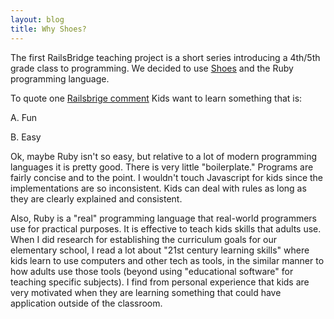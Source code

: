 ```yaml
---
layout: blog
title: Why Shoes?
---
```

The first RailsBridge teaching project is a short series introducing a 4th/5th grade class to programming.  We decided to use [Shoes](http://shoesrb.com/) and the Ruby programming language. 

To quote one [Railsbrige comment](http://groups.google.com/group/railsbridge/msg/2c41610f8cc570b4?hl=en)
Kids want to learn something that is:

  A. Fun

  B. Easy

Ok, maybe Ruby isn't so easy, but relative to a lot of modern programming languages it is pretty good.  There is very little "boilerplate."   Programs are fairly concise and to the point.  I wouldn't touch Javascript for kids since the implementations are so inconsistent.  Kids can deal with rules as long as they are clearly explained and consistent.

Also, Ruby is a "real" programming language that real-world programmers use for practical purposes.  It is effective to teach kids skills that adults use.  When I did research for establishing the curriculum goals for our elementary school, I read a lot about "21st century learning skills" where kids learn to use computers and other tech as tools, in the similar manner to how adults use those tools (beyond using  "educational software" for teaching specific subjects).  I find from personal experience that kids are very motivated when they are learning something that could have application outside of the classroom.
